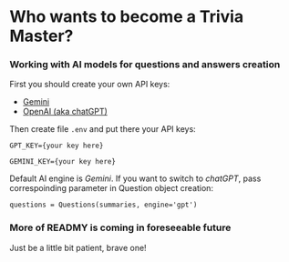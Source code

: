 # Who wants to become a Trivia Master?

### Working with AI models for questions and answers creation

First you should create your own API keys:
- [Gemini](https://ai.google.dev/gemini-api/docs/api-key)
- [OpenAI (aka chatGPT)](https://platform.openai.com/signup?launch)

Then create file `.env` and put there your API keys:

`GPT_KEY={your key here}`

`GEMINI_KEY={your key here}`

Default AI engine is *Gemini*. If you want to switch to *chatGPT*, pass correspoinding parameter in Question object creation:

`questions = Questions(summaries, engine='gpt')`

### More of READMY is coming in foreseeable future

Just be a little bit patient, brave one!